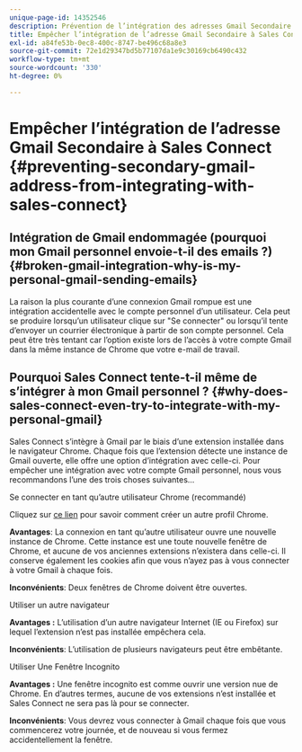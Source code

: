 ```yaml
---
unique-page-id: 14352546
description: Prévention de l’intégration des adresses Gmail Secondaire à Sales Connect - Documents Marketo - Documentation du produit
title: Empêcher l’intégration de l’adresse Gmail Secondaire à Sales Connect
exl-id: a84fe53b-0ec8-400c-8747-be496c68a8e3
source-git-commit: 72e1d29347bd5b77107da1e9c30169cb6490c432
workflow-type: tm+mt
source-wordcount: '330'
ht-degree: 0%

---
```


# Empêcher l’intégration de l’adresse Gmail Secondaire à Sales Connect {#preventing-secondary-gmail-address-from-integrating-with-sales-connect}

## Intégration de Gmail endommagée (pourquoi mon Gmail personnel envoie-t-il des emails ?) {#broken-gmail-integration-why-is-my-personal-gmail-sending-emails}

La raison la plus courante d’une connexion Gmail rompue est une intégration accidentelle avec le compte personnel d’un utilisateur. Cela peut se produire lorsqu’un utilisateur clique sur &quot;Se connecter&quot; ou lorsqu’il tente d’envoyer un courrier électronique à partir de son compte personnel. Cela peut être très tentant car l’option existe lors de l’accès à votre compte Gmail dans la même instance de Chrome que votre e-mail de travail.

## Pourquoi Sales Connect tente-t-il même de s’intégrer à mon Gmail personnel ? {#why-does-sales-connect-even-try-to-integrate-with-my-personal-gmail}

Sales Connect s’intègre à Gmail par le biais d’une extension installée dans le navigateur Chrome. Chaque fois que l’extension détecte une instance de Gmail ouverte, elle offre une option d’intégration avec celle-ci. Pour empêcher une intégration avec votre compte Gmail personnel, nous vous recommandons l’une des trois choses suivantes...

Se connecter en tant qu’autre utilisateur Chrome (recommandé)

Cliquez sur [ce lien](https://support.google.com/chrome/answer/2364824?hl=en) pour savoir comment créer un autre profil Chrome.

**Avantages**: La connexion en tant qu’autre utilisateur ouvre une nouvelle instance de Chrome. Cette instance est une toute nouvelle fenêtre de Chrome, et aucune de vos anciennes extensions n’existera dans celle-ci. Il conserve également les cookies afin que vous n’ayez pas à vous connecter à votre Gmail à chaque fois.

**Inconvénients**: Deux fenêtres de Chrome doivent être ouvertes.

Utiliser un autre navigateur

**Avantages :** L’utilisation d’un autre navigateur Internet (IE ou Firefox) sur lequel l’extension n’est pas installée empêchera cela.

**Inconvénients**: L’utilisation de plusieurs navigateurs peut être embêtante.

Utiliser Une Fenêtre Incognito

**Avantages :** Une fenêtre incognito est comme ouvrir une version nue de Chrome. En d’autres termes, aucune de vos extensions n’est installée et Sales Connect ne sera pas là pour se connecter.

**Inconvénients**: Vous devrez vous connecter à Gmail chaque fois que vous commencerez votre journée, et de nouveau si vous fermez accidentellement la fenêtre.
